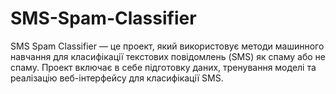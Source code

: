 # SMS-Spam-Classifier

SMS Spam Classifier — це проект, який використовує методи машинного навчання для класифікації текстових повідомлень (SMS) як спаму або не спаму.
Проект включає в себе підготовку даних, тренування моделі та реалізацію веб-інтерфейсу для класифікації SMS.
